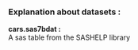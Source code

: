 <!-- $theme: gaia -->
### Explanation about datasets :

**cars.sas7bdat :**  
A sas table from the SASHELP library  